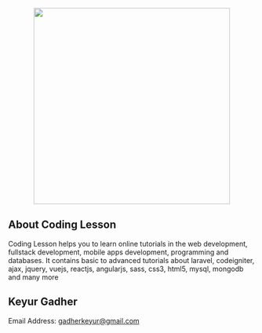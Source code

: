 <p align="center"><a href="https://coding-lesson.com" target="_blank"><img src="https://coding-lesson.com/wp-content/uploads/2019/12/Header-red.png" width="400"></a></p>

## About Coding Lesson
Coding Lesson helps you to learn online tutorials in the web development, fullstack development, mobile apps development, programming and databases. It contains basic to advanced tutorials about laravel, codeigniter, ajax, jquery, vuejs, reactjs, angularjs, sass, css3, html5, mysql, mongodb and many more



## Keyur Gadher

Email Address: [gadherkeyur@gmail.com](mailto:gadherkeyur@gmail.com)

